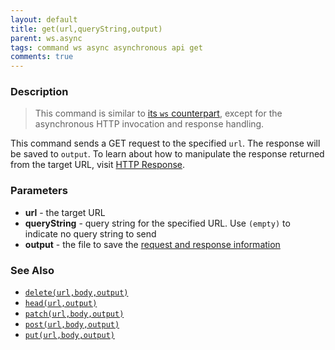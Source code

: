 ```yaml
---
layout: default
title: get(url,queryString,output)
parent: ws.async
tags: command ws async asynchronous api get
comments: true
---
```



### Description
> This command is similar to [its `ws` counterpart](../ws/get(url,queryString,var)), except for the asynchronous HTTP 
invocation and response handling. 

This command sends a GET request to the specified `url`. The response will be saved to `output`. To learn about how to 
manipulate the response returned from the target URL, visit [HTTP Response](index#http-response).

### Parameters
- **url** - the target URL
- **queryString** - query string for the specified URL. Use `(empty)` to indicate no query string to send
- **output** - the file to save the [request and response information](index.html#http-response)


### See Also
- [`delete(url,body,output)`](delete(url,body,output))
- [`head(url,output)`](head(url,output))
- [`patch(url,body,output)`](patch(url,body,output))
- [`post(url,body,output)`](post(url,body,output))
- [`put(url,body,output)`](put(url,body,output))

